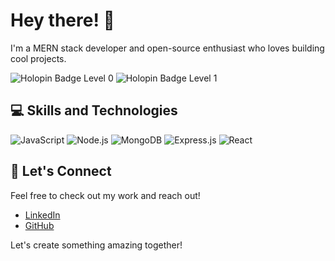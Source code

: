 # Hey there! 👋

I'm a MERN stack developer and open-source enthusiast who loves building cool projects.

![Holopin Badge Level 0](https://assets.holopin.io/hf2024levels/level0-sloth-code-0-0-0-0.webp)
![Holopin Badge Level 1](https://assets.holopin.io/hf2024levels/level1-sloth-code-0-0-0-0.webp)

## 💻 Skills and Technologies
![JavaScript](https://img.shields.io/badge/JavaScript-%23323330.svg?style=flat-square&logo=javascript&logoColor=F7DF1E)
![Node.js](https://img.shields.io/badge/Node.js-%2345C639.svg?style=flat-square&logo=node.js&logoColor=white)
![MongoDB](https://img.shields.io/badge/MongoDB-%2347A248.svg?style=flat-square&logo=mongodb&logoColor=white)
![Express.js](https://img.shields.io/badge/Express.js-%23404d59.svg?style=flat-square&logo=express&logoColor=white)
![React](https://img.shields.io/badge/React-%2361DAFB.svg?style=flat-square&logo=react&logoColor=black)

## 🌟 Let's Connect
Feel free to check out my work and reach out!
- [LinkedIn](https://www.linkedin.com/in/khushi-moon)
- [GitHub](https://github.com/khuushiie)

Let's create something amazing together!

<!--
**khuushiie/khuushiie** is a ✨ _special_ ✨ repository because its `README.md` (this file) appears on your GitHub profile.

Here are some ideas to get you started:

- 🔭 I’m currently working on ...
- 🌱 I’m currently learning ...
- 👯 I’m looking to collaborate on ...
- 🤔 I’m looking for help with ...
- 💬 Ask me about ...
- 📫 How to reach me: ...
- 😄 Pronouns: ...
- ⚡ Fun fact: ...
-->
